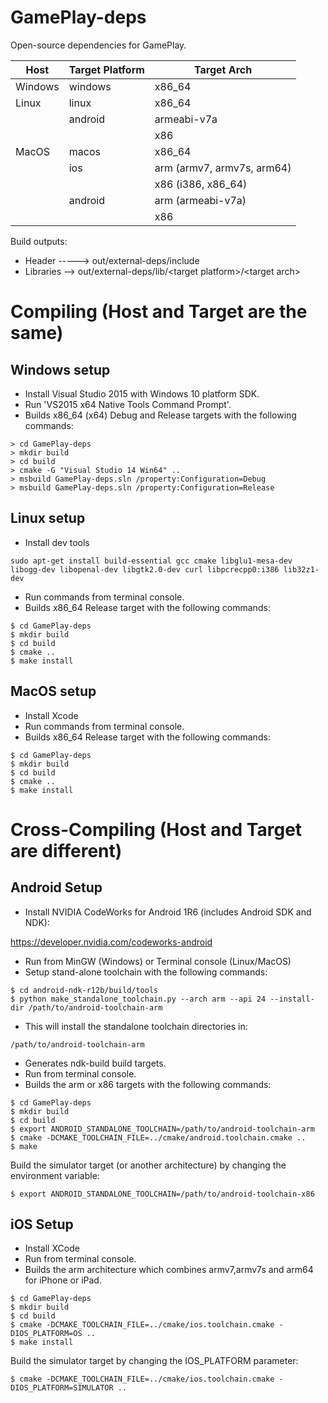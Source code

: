 GamePlay-deps
=============

Open-source dependencies for GamePlay.

| Host     | Target Platform             | Target Arch                            
|----------|-----------------------------|----------------------------------------
| Windows  | windows                     | x86_64
| Linux    | linux                       | x86_64
|          | android                     | armeabi-v7a
|          |                             | x86
| MacOS    | macos                       | x86_64                                 
|          | ios                         | arm (armv7, armv7s, arm64) 
|          |                             | x86 (i386, x86_64)
|          | android                     | arm (armeabi-v7a)
|          |                             | x86

Build outputs:

* Header ----->     out/external-deps/include
* Libraries -->     out/external-deps/lib/\<target platform\>/\<target arch\>

# Compiling (Host and Target are the same)

## Windows setup
* Install Visual Studio 2015 with Windows 10 platform SDK.
* Run 'VS2015 x64 Native Tools Command Prompt'. 
* Builds x86_64 (x64) Debug and Release targets with the following commands:

```
> cd GamePlay-deps
> mkdir build
> cd build
> cmake -G "Visual Studio 14 Win64" ..
> msbuild GamePlay-deps.sln /property:Configuration=Debug
> msbuild GamePlay-deps.sln /property:Configuration=Release
```

## Linux setup
* Install dev tools
```
sudo apt-get install build-essential gcc cmake libglu1-mesa-dev libogg-dev libopenal-dev libgtk2.0-dev curl libpcrecpp0:i386 lib32z1-dev
```
* Run commands from terminal console.
* Builds x86_64 Release target with the following commands:

```
$ cd GamePlay-deps
$ mkdir build
$ cd build
$ cmake ..
$ make install

```

## MacOS setup

* Install Xcode
* Run commands from terminal console.
* Builds x86_64 Release target with the following commands:

```
$ cd GamePlay-deps
$ mkdir build
$ cd build
$ cmake ..
$ make install

```

# Cross-Compiling (Host and Target are different)

## Android Setup

* Install NVIDIA CodeWorks for Android 1R6 (includes Android SDK and NDK):

https://developer.nvidia.com/codeworks-android
* Run from MinGW (Windows) or Terminal console (Linux/MacOS) 
* Setup stand-alone toolchain with the following commands:

```
$ cd android-ndk-r12b/build/tools
$ python make_standalone_toolchain.py --arch arm --api 24 --install-dir /path/to/android-toolchain-arm
```
* This will install the standalone toolchain directories in:

```
/path/to/android-toolchain-arm
```
* Generates ndk-build build targets.
* Run from terminal console.
* Builds the arm or x86 targets with the following commands:

```
$ cd GamePlay-deps
$ mkdir build
$ cd build
$ export ANDROID_STANDALONE_TOOLCHAIN=/path/to/android-toolchain-arm
$ cmake -DCMAKE_TOOLCHAIN_FILE=../cmake/android.toolchain.cmake ..
$ make
```
Build the simulator target (or another architecture) by changing the environment variable:

` $ export ANDROID_STANDALONE_TOOLCHAIN=/path/to/android-toolchain-x86 `


## iOS Setup

* Install XCode
* Run from terminal console.
* Builds the arm architecture which combines armv7,armv7s and arm64 for iPhone or iPad.

```
$ cd GamePlay-deps
$ mkdir build
$ cd build
$ cmake -DCMAKE_TOOLCHAIN_FILE=../cmake/ios.toolchain.cmake -DIOS_PLATFORM=OS ..
$ make install
```

Build the simulator target by changing the IOS_PLATFORM parameter:

` $ cmake -DCMAKE_TOOLCHAIN_FILE=../cmake/ios.toolchain.cmake -DIOS_PLATFORM=SIMULATOR .. `
